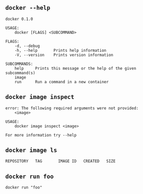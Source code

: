 ## `docker --help`
```
docker 0.1.0

USAGE:
    docker [FLAGS] <SUBCOMMAND>

FLAGS:
    -d, --debug      
    -h, --help       Prints help information
    -V, --version    Prints version information

SUBCOMMANDS:
    help     Prints this message or the help of the given subcommand(s)
    image    
    run      Run a command in a new container
```

## `docker image inspect`
```
error: The following required arguments were not provided:
    <image>

USAGE:
    docker image inspect <image>

For more information try --help
```

## `docker image ls`
```
REPOSITORY   TAG       IMAGE ID   CREATED   SIZE
```

## `docker run foo`
```
docker run "foo"
```

